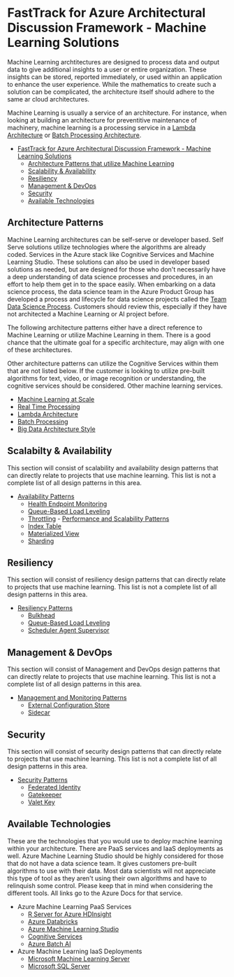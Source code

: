 # FastTrack for Azure Architectural Discussion Framework - Machine Learning Solutions

Machine Learning archtitectures are designed to process data and output data to give additional insights to a user or entire organization. These insights can be stored, reported immediately, or used within an application to enhance the user experience. While the mathematics to create such a solution can be complicated, the architecture itself should adhere to the same ar cloud architectures.

Machine Learning is usually a service of an architecture. For instance, when looking at building an architecture for preventitive maintenance of machinery, machine learning is a processing service in a [Lambda Architecture](https://docs.microsoft.com/en-us/azure/architecture/data-guide/big-data/#lambda-architecture) or [Batch Processing Architecture](https://docs.microsoft.com/en-us/azure/architecture/data-guide/big-data/batch-processing).

- [FastTrack for Azure Architectural Discussion Framework - Machine Learning Solutions](#fasttrack-for-azure-architectural-discussion-framework---machine-learning-solutions)
    - [Architecture Patterns that utilize Machine Learning](#architecture-patterns)
    - [Scalability & Availability](#scalability--availability)
    - [Resiliency](#resiliency)
    - [Management & DevOps](#management--devops)
    - [Security](#security)
    - [Available Technologies](#available-technologies)

## Architecture Patterns

Machine Learning architectures can be self-serve or developer based. Self Serve solutions utilize technologies where the algorithms are already coded. Services in the Azure stack like Cognitive Services and Machine Learning Studio. These solutions can also be used in developer based solutions as needed, but are designed for those who don't necessarily have a deep understanding of data science processes and procedures, in an effort to help them get in to the space easily. When embarking on a data science process, the data science team in the Azure Product Group has developed a process and lifecycle for data science projects called the [Team Data Science Process](https://docs.microsoft.com/en-us/azure/machine-learning/team-data-science-process/overview). Customers should review this, especially if they have not architected a Machine Learning or AI project before.

The following architecture patterns either have a direct reference to Machine Learning or utilize Machine Learning in them. There is a good chance that the ultimate goal for a specific architecture, may align with one of these architectures.

Other architecture patterns can utilize the Cognitive Services within them that are not listed below. If the customer is looking to utilize pre-built algorithms for text, video, or image recognition or understanding, the cognitive services should be considered. Other machine learning services.

   - [Machine Learning at Scale](https://docs.microsoft.com/en-us/azure/architecture/data-guide/big-data/machine-learning-at-scale)
   - [Real Time Processing](https://docs.microsoft.com/en-us/azure/architecture/data-guide/big-data/real-time-processing)
   - [Lambda Architecture](https://docs.microsoft.com/en-us/azure/architecture/data-guide/big-data/#lambda-architecture)
   - [Batch Processing](https://docs.microsoft.com/en-us/azure/architecture/data-guide/big-data/batch-processing)
   - [Big Data Architecture Style](https://docs.microsoft.com/en-us/azure/architecture/data-guide/big-data/)

## Scalabilty & Availability

This section will consist of scalability and availability design patterns that can directly relate to projects that use machine learning. This list is not a complete list of all design patterns in this area.

   - [Availability Patterns](https://docs.microsoft.com/en-us/azure/architecture/patterns/category/availability)
       - [Health Endpoint Monitoring](https://docs.microsoft.com/en-us/azure/architecture/patterns/health-endpoint-monitoring)
       - [Queue-Based Load Leveling](https://docs.microsoft.com/en-us/azure/architecture/patterns/queue-based-load-leveling)
       - [Throttling](https://docs.microsoft.com/en-us/azure/architecture/patterns/throttling)
    - [Performance and Scalability Patterns](https://docs.microsoft.com/en-us/azure/architecture/patterns/category/performance-scalability)
        - [Index Table](https://docs.microsoft.com/en-us/azure/architecture/patterns/index-table)
        - [Materialized View](https://docs.microsoft.com/en-us/azure/architecture/patterns/materialized-view)
        - [Sharding](https://docs.microsoft.com/en-us/azure/architecture/patterns/sharding)

## Resiliency

This section will consist of resiliency design patterns that can directly relate to projects that use machine learning. This list is not a complete list of all design patterns in this area. 

   - [Resiliency Patterns](https://docs.microsoft.com/en-us/azure/architecture/patterns/category/resiliency)
       - [Bulkhead](https://docs.microsoft.com/en-us/azure/architecture/patterns/bulkhead)
       - [Queue-Based Load Leveling](https://docs.microsoft.com/en-us/azure/architecture/patterns/queue-based-load-leveling)
       - [Scheduler Agent Supervisor](https://docs.microsoft.com/en-us/azure/architecture/patterns/scheduler-agent-supervisor)

## Management & DevOps

This section will consist of Management and DevOps design patterns that can directly relate to projects that use machine learning. This list is not a complete list of all design patterns in this area.

   - [Management and Monitoring Patterns](https://docs.microsoft.com/en-us/azure/architecture/patterns/category/management-monitoring)
       - [External Configuration Store](https://docs.microsoft.com/en-us/azure/architecture/patterns/external-configuration-store)
       - [Sidecar](https://docs.microsoft.com/en-us/azure/architecture/patterns/sidecar)

## Security

This section will consist of security design patterns that can directly relate to projects that use machine learning. This list is not a complete list of all design patterns in this area.

   - [Security Patterns](https://docs.microsoft.com/en-us/azure/architecture/patterns/category/security)
       - [Federated Identity](https://docs.microsoft.com/en-us/azure/architecture/patterns/federated-identity)
       - [Gatekeeper](https://docs.microsoft.com/en-us/azure/architecture/patterns/gatekeeper)
       - [Valet Key](https://docs.microsoft.com/en-us/azure/architecture/patterns/valet-key)

## Available Technologies

These are the technologies that you would use to deploy machine learning within your architecture. There are PaaS services and IaaS deployments as well. Azure Machine Learning Studio should be highly considered for those  that do not have a data science team. It gives customers pre-built algorithms to use with their data. Most data scientists will not appreciate this type of tool as they aren't using their own algorithms and have to relinquish some control. Please keep that in mind when considering the different tools. All links go to the Azure Docs for that service.

   - Azure Machine Learning PaaS Services
       - [R Server for Azure HDInsight](https://docs.microsoft.com/en-us/azure/hdinsight/r-server/r-server-overview)
       - [Azure Databricks](https://docs.microsoft.com/en-us/azure/azure-databricks/)
       - [Azure Machine Learning Studio](https://docs.microsoft.com/en-us/azure/machine-learning/studio)
       - [Cognitive Services](https://docs.microsoft.com/en-us/azure/cognitive-services/)
       - [Azure Batch AI](https://docs.microsoft.com/en-us/azure/batch-ai/)
   - Azure Machine Learning IaaS Deployments
       - [Microsoft Machine Learning Server](https://docs.microsoft.com/en-us/machine-learning-server/)
       - [Microsoft SQL Server](https://docs.microsoft.com/sql/)